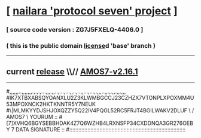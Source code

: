 
# [ [nailara 'protocol seven' project](http://nailara.network/) ]

### [ source code version : ZG7J5FXELQ-4406.0 ]

### ( this is the public domain [license](../license)d 'base' branch )
---
## current [release](https://github.com/nailara-technologies/protocol-7/releases) \\\\// [AMOS7-v2.16.1](https://github.com/nailara-technologies/protocol-7/releases/tag/AMOS7-v2.16.1)
---

#,,,,,,..,,,,,,,.,.,.,...,,,.,,..,...,...,,..,..,,...,...,.,,,..,,.,.,,.,,.,,,
#IK7XTBXABSQYOANXLU2Z3KLWMBGCCJ23CZHZX7VTONPLXPOXMM4U53MPOXNCK2HKTKNNTR5Y7NEUK
#\\\|MLMKYYDJSHJOXQZZY5Q22IV4PQGL52RC5FRJT4BGILWAKV2DLUF \ / AMOS7 \ YOURUM ::
#\[7]XVHQ6BGYSEBBHDAK4Z7Q6WZHB4LRXNSFP34CXDDNQA3GR276OEBY 7  DATA SIGNATURE ::
#:::::::::::::::::::::::::::::::::::::::::::::::::::::::::::::::::::::::::::::
